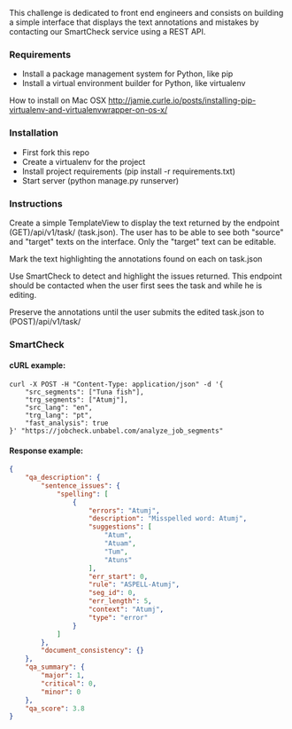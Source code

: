 This challenge is dedicated to front end engineers and consists on building a simple interface that displays the text annotations and mistakes by contacting our SmartCheck service using a REST API.


### Requirements
* Install a package management system for Python, like pip
* Install a virtual environment builder for Python, like virtualenv

How to install on Mac OSX
http://jamie.curle.io/posts/installing-pip-virtualenv-and-virtualenvwrapper-on-os-x/


### Installation
* First fork this repo
* Create a virtualenv for the project
* Install project requirements (pip install -r requirements.txt)
* Start server (python manage.py runserver)


### Instructions
Create a simple TemplateView to display the text returned by the endpoint (GET)/api/v1/task/ (task.json). The user has to be able to see both "source" and "target" texts on the interface. Only the "target" text can be editable.

Mark the text highlighting the annotations found on each on task.json

Use SmartCheck to detect and highlight the issues returned. This endpoint should be contacted when the user first sees the task and while he is editing.

Preserve the annotations until the user submits the edited task.json to (POST)/api/v1/task/


### SmartCheck
#### cURL example:
```shell
curl -X POST -H "Content-Type: application/json" -d '{
	"src_segments": ["Tuna fish"],
	"trg_segments": ["Atumj"],
	"src_lang": "en",
	"trg_lang": "pt",
	"fast_analysis": true
}' "https://jobcheck.unbabel.com/analyze_job_segments"
```

#### Response example:
```json
{
    "qa_description": {
        "sentence_issues": {
            "spelling": [
                {
                    "errors": "Atumj",
                    "description": "Misspelled word: Atumj",
                    "suggestions": [
                        "Atum",
                        "Atuam",
                        "Tum",
                        "Atuns"
                    ],
                    "err_start": 0,
                    "rule": "ASPELL-Atumj",
                    "seg_id": 0,
                    "err_length": 5,
                    "context": "Atumj",
                    "type": "error"
                }
            ]
        },
        "document_consistency": {}
    },
    "qa_summary": {
        "major": 1,
        "critical": 0,
        "minor": 0
    },
    "qa_score": 3.8
}
```
